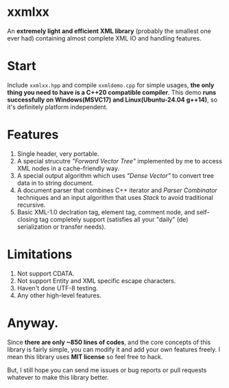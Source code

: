 # xxmlxx
An **extremely light and efficient XML library** (probably the smallest one ever had) containing almost complete XML IO and handling features.

# Start
Include `xxmlxx.hpp` and compile `xxmldemo.cpp` for simple usages, **the only thing you need to have is a C++20 compatible compiler**.
This demo **runs successfully on Windows(MSVC17) and Linux(Ubuntu-24.04 g++14)**, so it's definitely platform independent.

# Features
1. Single header, very portable.
2. A special strucutre *"Forward Vector Tree"* implemented by me to access XML nodes in a cache-friendly way.
3. A special output algorithm which uses *"Dense Vector"* to convert tree data in to string document.
4. A document parser that combines C++ iterator and *Parser Combinator* techniques and an input algorithm that uses *Stack* to avoid traditional recursive.
5. Basic XML-1.0 declration tag, element tag, comment node, and self-closing tag completely support (satisfies all your "daily" (de)
serialization or transfer needs).

# Limitations
1. Not support CDATA.
2. Not support Entity and XML specific escape characters.
3. Haven't done UTF-8 testing.
4. Any other high-level features.

# Anyway.
Since **there are only ~850 lines of codes**, and the core concepts of this library is fairly simple, you can modify it and add your own features freely. I mean this library uses **MIT license** so feel free to hack.

But, I still hope you can send me issues or bug reports or pull requests whatever to make this library better.